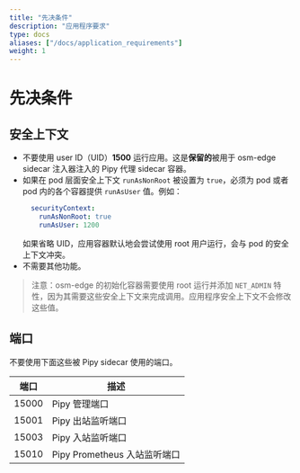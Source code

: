 ```yaml
---
title: "先决条件"
description: "应用程序要求"
type: docs
aliases: ["/docs/application_requirements"]
weight: 1
---
```


# 先决条件

## 安全上下文

* 不要使用 user ID（UID）**1500** 运行应用。这是**保留的**被用于 osm-edge sidecar 注入器注入的 Pipy 代理 sidecar 容器。
* 如果在 pod 层面安全上下文 `runAsNonRoot` 被设置为 `true`，必须为 pod 或者 pod 内的各个容器提供 `runAsUser` 值。例如：
  ```yaml
    securityContext:
      runAsNonRoot: true
      runAsUser: 1200
  ```
    如果省略 UID，应用容器默认地会尝试使用 root 用户运行，会与 pod 的安全上下文冲突。
* 不需要其他功能。

> 注意：osm-edge 的初始化容器需要使用 root 运行并添加 `NET_ADMIN` 特性，因为其需要这些安全上下文来完成调用。应用程序安全上下文不会修改这些值。

## 端口

不要使用下面这些被 Pipy sidecar 使用的端口。

| 端口  | 描述                            |
| ----- | -------------------------------------- |
| 15000 | Pipy 管理端口                     |
| 15001 | Pipy 出站监听端口          |
| 15003 | Pipy 入站监听端口            |
| 15010 | Pipy Prometheus 入站监听端口 |
